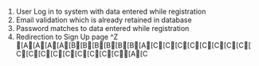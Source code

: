 1. User Log in to system with data entered while registration
2. Email validation which is already retained in database
3. Password matches to data entered while registration
4. Redirection to Sign Up page
^Z
 [A[A[A[A[B[B[B[B[B[B[A[C[C[C[C[C[C[C[C[C[C[C[C[C[C[C[C[C[A[C








